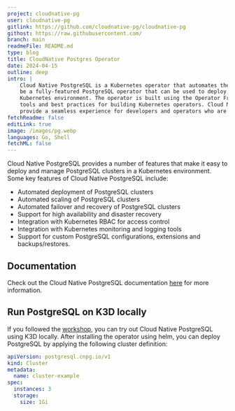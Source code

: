 ```yaml
---
project: cloudnative-pg
user: cloudnative-pg
gitlink: https://github.com/cloudnative-pg/cloudnative-pg
githost: https://raw.githubusercontent.com/
branch: main
readmeFile: README.md
type: blog
title: CloudNative Postgres Operator
date: 2024-04-15
outline: deep
intro: |
    Cloud Native PostgreSQL is a Kubernetes operator that automates the management of PostgreSQL clusters. It's designed to
    be a fully-featured PostgreSQL operator that can be used to deploy, manage, and scale PostgreSQL clusters in a
    Kubernetes environment. The operator is built using the Operator Framework, which is a toolkit that provides a set of
    tools and best practices for building Kubernetes operators. Cloud Native PostgreSQL is designed to be easy to use and to
    provide a seamless experience for developers and operators who are familiar with PostgreSQL.
fetchReadme: false
editLink: true
image: /images/pg.webp
languages: Go, Shell
fetchML: false
---
```

<script setup>
 import ArticleItem from '/components/ArticleItem.vue';
 import ArticleFooter from '/components/ArticleFooter.vue';
</script>
<ArticleItem :frontmatter="$frontmatter"/>


Cloud Native PostgreSQL provides a number of features that make it easy to deploy and manage PostgreSQL clusters in a
Kubernetes environment. Some key features of Cloud Native PostgreSQL include:

- Automated deployment of PostgreSQL clusters
- Automated scaling of PostgreSQL clusters
- Automated failover and recovery of PostgreSQL clusters
- Support for high availability and disaster recovery
- Integration with Kubernetes RBAC for access control
- Integration with Kubernetes monitoring and logging tools
- Support for custom PostgreSQL configurations, extensions and backups/restores.

## Documentation

Check out the Cloud Native PostgreSQL documentation [here](https://cloudnative-pg.io/documentation/1.24/) for more
information.

## Run PostgreSQL on K3D locally

If you followed the [workshop](/projects/workshop), you can try out Cloud Native PostgreSQL using K3D locally. After
installing the operator using helm, you can deploy PostgreSQL by applying the following cluster definition:

```yaml
apiVersion: postgresql.cnpg.io/v1
kind: Cluster
metadata:
  name: cluster-example
spec:
  instances: 3
  storage:
    size: 1Gi
```
